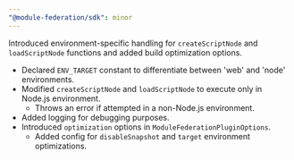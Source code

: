 ```yaml
---
"@module-federation/sdk": minor
---
```


Introduced environment-specific handling for `createScriptNode` and `loadScriptNode` functions and added build optimization options.

- Declared `ENV_TARGET` constant to differentiate between 'web' and 'node' environments.
- Modified `createScriptNode` and `loadScriptNode` to execute only in Node.js environment.
  - Throws an error if attempted in a non-Node.js environment.
- Added logging for debugging purposes.
- Introduced `optimization` options in `ModuleFederationPluginOptions`.
  - Added config for `disableSnapshot` and `target` environment optimizations.
